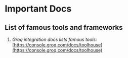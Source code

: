 # Important Docs

## List of famous tools and frameworks
1. *Groq integration docs lists famous tools:* [https://console.groq.com/docs/toolhouse](https://console.groq.com/docs/toolhouse)
